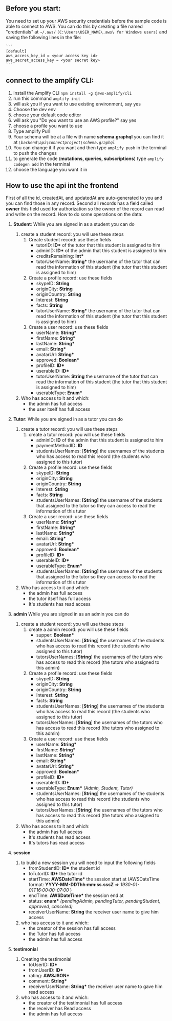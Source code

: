 ## Before you start:
You need to set up your AWS security credentials before the sample code is able
to connect to AWS. You can do this by creating a file named "credentials" at `~/.aws/` 
`(C:\Users\USER_NAME\.aws\ for Windows users)` and saving the following lines in the file:

    ```
    [default]
    aws_access_key_id = <your access key id>
    aws_secret_access_key = <your secret key>
    ```
## connect to the amplify CLI:
1. install the Amplify CLI `npm install -g @aws-amplify/cli`
2. run this command `amplify init`
3. will ask you if you want to use existing environment, say yes
5. Choose the dev env
6. choose your default code editor
7. will ask you "Do you want to use an AWS profile?" say yes
8. choose a profile you want to use
9. Type amplify Pull
10. Your schema will be at a file with name __schema.graphql__ you can find it at *`\backend\api\connectproject\schema.graphql`* 
11. You can change it if you want and then type `amplify push` in the terminal to push the changes
12. to generate the code (__mutations, queries, subscriptions__) type `amplify codegen add` in the terminal
13. choose the language you want it in



## How to use the api int the frontend
First of all the id, createdAt, and updatedAt are auto-generated to you and you can find those in any record.
Second all records has a field called __owner__ this field used for authorization so the owner of the record can read and write on the record.
How to do some operations on the data:
1. __Student__:
    While you are signed in as a student you can do
    1. create a student record: you will use these steps
        1. Create student record: use these fields 
            - tutorID: __ID*__ of the tutor that this student is assigned to him
            - adminID: __ID*__ of the admin that this student is assigned to him
            - creditsRemaining: __Int*__
            - tutorUserName: __String*__ the username of the tutor that can read the information of this student (the tutor that this student is assigned to him)
        2. Create a profile record: use these fields
            - skypeID: __String__
            - originCity: __String__
            - originCountry: __String__
            - Interest: __String__
            - facts: __String__
            - tutorUserName: __String*__ the username of the tutor that can read the information of this student (the tutor that this student is assigned to him)
        3. Create a user record: use these fields
            - userName: __String*__
            - firstName: __String*__
            - lastName: __String*__
            - email: __String*__
            - avatarUrl: __String*__
            - approved: __Boolean*__
            - profileID: __ID*__
            - userableID: __ID*__
            - tutorUserName: __String__ the username of the tutor that can read the information of this student (the tutor that this student is assigned to him)
            - userableType: __Enum*__
    2. Who has access to it and which:
        - the admin has full access 
        - the user itself has full access
2. __Tutor__:
    While you are signed in as a tutor you can do
    1. create a tutor record: you will use these steps
        1. create a tutor record: you will use these fields
            - adminID: __ID__ of the admin that this student is assigned to him
            - paymentMethodID: __ID__
            - studentsUserNames: [__String__] the usernames of the students who has access to read this record (the students who assigned to this tutor)
        2. Create a profile record: use these fields
            - skypeID: __String__
            - originCity: __String__
            - originCountry: __String__
            - Interest: __String__
            - facts: __String__
            - studentsUserNames: __[String]__ the username of the students that assigned to the tutor so they can access to read the information of this tutor
        3. Create a user record: use these fields
            - userName: __String*__
            - firstName: __String*__
            - lastName: __String*__
            - email: __String*__
            - avatarUrl: __String*__
            - approved: __Boolean*__
            - profileID: __ID*__
            - userableID: __ID*__
            - userableType: __Enum*__
            - studentsUserNames: __[String]__ the username of the students that assigned to the tutor so they can access to read the information of this tutor
    2. Who has access to it and which:
        - the admin has full access 
        - the tutor itself has full access
        - It's students has read access
3. __admin__
     While you are signed in as an admin you can do
    1. create a student record: you will use these steps
        1. create a admin record: you will use these fields
            - supper: __Boolean*__
            - studentsUserNames: [__String__] the usernames of the students who has access to read this record (the students who assigned to this tutor)
            - tutorsUserNames: [__String__] the usernames of the tutors who has access to read this record (the tutors who assigned to this admin)
        2. Create a profile record: use these fields
            - skypeID: __String__
            - originCity: __String__
            - originCountry: __String__
            - Interest: __String__
            - facts: __String__
            - studentsUserNames: [__String__] the usernames of the students who has access to read this record (the students who assigned to this tutor)
            - tutorsUserNames: [__String__] the usernames of the tutors who has access to read this record (the tutors who assigned to this admin)
        3. Create a user record: use these fields
            - userName: __String*__
            - firstName: __String*__
            - lastName: __String*__
            - email: __String*__
            - avatarUrl: __String*__
            - approved: __Boolean*__
            - profileID: __ID*__
            - userableID: __ID*__
            - userableType: __Enum*__ *(Admin, Student, Tutor)*
            - studentsUserNames: [__String__] the usernames of the students who has access to read this record (the students who assigned to this tutor)
            - tutorsUserNames: [__String__] the usernames of the tutors who has access to read this record (the tutors who assigned to this admin)
    2. Who has access to it and which:
        - the admin has full access 
        - It's students has read access
        - It's tutors has read access

3. __session__
    1. to build a new session you will need to input the following fields
        - fromStudentID: __ID*__ the student id
        - toTutorID: __ID*__ the tutor id
        - startTime: __AWSDateTime*__ the session start at (AWSDateTime format: __YYYY-MM-DDThh:mm:ss.sssZ__ => *1930-01-01T16:00:00-07:00* )
        - endTime: __AWSDateTime*__ the session end at 
        - status: __enum*__ *(pendingAdmin, pendingTutor, pendingStudent, approved, canceled)*
        - receiverUserName: __String__ the receiver user name to give him access
    2. who has access to it and which:
        - the creator of the session has full access
        - the Tutor has full access
        - the admin has full access

4. __testimonial__
    1. Creating the testimonial
        - toUserID: __ID*__
        - fromUserID: __ID*__
        - rating: __AWSJSON*__
        - comment: __String*__
        - receiverUserName: __String*__ the receiver user name to gave him read access
    2. who has access to it and which:
        - the creator of the testimonial has full access
        - the receiver has Read access
        - the admin has full access